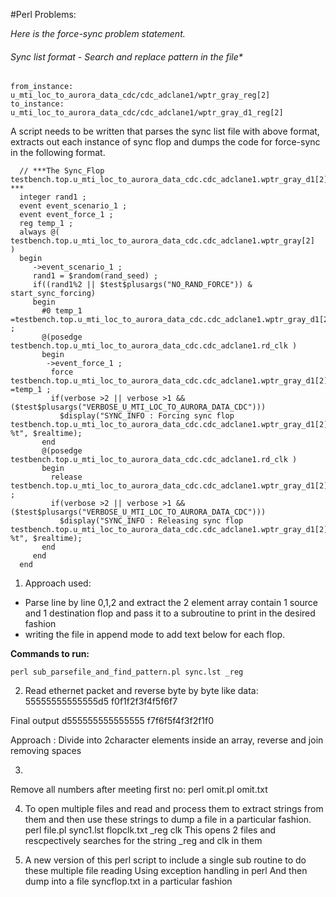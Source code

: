 
#Perl Problems:


*Here is the force-sync problem statement.*

###### Sync list format - Search and replace pattern in the file*

```
from_instance: u_mti_loc_to_aurora_data_cdc/cdc_adclane1/wptr_gray_reg[2] 
to_instance: u_mti_loc_to_aurora_data_cdc/cdc_adclane1/wptr_gray_d1_reg[2] 
```

A script needs to be written that parses the sync list file with above format, extracts out each instance of sync flop and dumps the code for force-sync in the following format.

```
  // ***The Sync_Flop testbench.top.u_mti_loc_to_aurora_data_cdc.cdc_adclane1.wptr_gray_d1[2]  ***  
  integer rand1 ;
  event event_scenario_1 ;
  event event_force_1 ;
  reg temp_1 ; 
  always @( testbench.top.u_mti_loc_to_aurora_data_cdc.cdc_adclane1.wptr_gray[2]  )  
  begin  
  	 ->event_scenario_1 ;  
  	 rand1 = $random(rand_seed) ; 
  	 if((rand1%2 || $test$plusargs("NO_RAND_FORCE")) & start_sync_forcing) 
  	 begin 
  	   #0 temp_1 =testbench.top.u_mti_loc_to_aurora_data_cdc.cdc_adclane1.wptr_gray_d1[2]  ; 
  	   @(posedge testbench.top.u_mti_loc_to_aurora_data_cdc.cdc_adclane1.rd_clk ) 
  	   begin 
  	    ->event_force_1 ;
  	     force testbench.top.u_mti_loc_to_aurora_data_cdc.cdc_adclane1.wptr_gray_d1[2]  =temp_1 ;
  	     if(verbose >2 || verbose >1 && ($test$plusargs("VERBOSE_U_MTI_LOC_TO_AURORA_DATA_CDC")))
  	       $display("SYNC_INFO : Forcing sync flop testbench.top.u_mti_loc_to_aurora_data_cdc.cdc_adclane1.wptr_gray_d1[2]  %t", $realtime);
  	   end 
  	   @(posedge testbench.top.u_mti_loc_to_aurora_data_cdc.cdc_adclane1.rd_clk ) 
  	   begin 
  	     release testbench.top.u_mti_loc_to_aurora_data_cdc.cdc_adclane1.wptr_gray_d1[2]  ; 
  	     if(verbose >2 || verbose >1 && ($test$plusargs("VERBOSE_U_MTI_LOC_TO_AURORA_DATA_CDC")))
  	       $display("SYNC_INFO : Releasing sync flop testbench.top.u_mti_loc_to_aurora_data_cdc.cdc_adclane1.wptr_gray_d1[2]  %t", $realtime);
  	   end 
  	 end   
  end

```

1. Approach used:
* Parse line by line 0,1,2 and extract the 2 element array contain 1 source and 1 destination flop and pass it to a subroutine to print in the desired fashion
* writing the file in append mode to add text below for each flop.

**Commands to run:**

```
perl sub_parsefile_and_find_pattern.pl sync.lst _reg
```

2. Read ethernet packet and reverse byte by byte like
 data:
 55555555555555d5
 f0f1f2f3f4f5f6f7
 
 Final output
 d555555555555555
 f7f6f5f4f3f2f1f0
 
 Approach :
 Divide into 2character elements inside an array, reverse and join removing spaces
 
3.
 Remove all numbers after meeting first no:
 perl omit.pl omit.txt


4. To open multiple files and read and process them to extract strings from them and then use these strings to dump a file in a particular fashion.
perl file.pl sync1.lst flopclk.txt _reg clk
This opens 2 files and rescpectively searches for the string _reg and clk in them 

5. A new version of this perl script to include a single sub routine to do these multiple file reading
Using exception handling in perl
And then dump into a file syncflop.txt in a particular fashion
